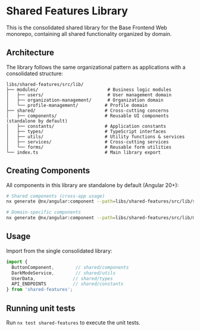 # Shared Features Library

This is the consolidated shared library for the Base Frontend Web monorepo, containing all shared functionality organized by domain.

## Architecture

The library follows the same organizational pattern as applications with a consolidated structure:

```
libs/shared-features/src/lib/
├── modules/                          # Business logic modules
│   ├── users/                        # User management domain
│   ├── organization-management/      # Organization domain
│   └── profile-management/          # Profile domain
├── shared/                          # Cross-cutting concerns
│   ├── components/                  # Reusable UI components (standalone by default)
│   ├── constants/                   # Application constants
│   ├── types/                       # TypeScript interfaces
│   ├── utils/                       # Utility functions & services
│   ├── services/                    # Cross-cutting services
│   └── forms/                       # Reusable form utilities
└── index.ts                         # Main library export
```

## Creating Components

All components in this library are standalone by default (Angular 20+):

```bash
# Shared components (cross-app usage)
nx generate @nx/angular:component --path=libs/shared-features/src/lib/shared/components/data-table

# Domain-specific components
nx generate @nx/angular:component --path=libs/shared-features/src/lib/modules/users/components/user-profile
```

## Usage

Import from the single consolidated library:

```typescript
import { 
  ButtonComponent,        // shared/components
  DarkModeService,        // shared/utils
  UserData,              // shared/types
  API_ENDPOINTS          // shared/constants
} from 'shared-features';
```

## Running unit tests

Run `nx test shared-features` to execute the unit tests.

